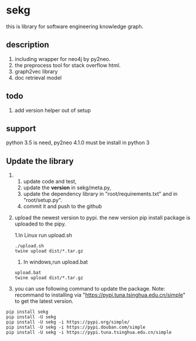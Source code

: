 # sekg
this is library for software engineering knowledge graph.

## description
1. including wrapper for neo4j by py2neo.
2. the preprocess tool for stack overflow html.
3. graph2vec library
4. doc retrieval model

## todo
1. add version helper out of setup

## support
python 3.5 is need, py2neo 4.1.0 must be install in python 3


## Update the library
1. 
    1. update code and test,
    2. update the __version__ in sekg/meta.py, 
    3. update the dependency library in "root/requirements.txt" and in "root/setup.py".
    4. commit it and push to the github
   
2. upload the newest version to pypi.
    the new version pip install package is uploaded to the pipy.

    1.In Linux run upload.sh 
    ```
    ./upload.sh
    twine upload dist/*.tar.gz
    ```
    1. In windows,run upload.bat
    ```
    upload.bat
    twine upload dist/*.tar.gz
    ```

4. you can use following command to update the package.
Note: recommand to installing via "https://pypi.tuna.tsinghua.edu.cn/simple" to get the latest version.
```
pip install sekg
pip install -U sekg
pip install -U sekg -i https://pypi.org/simple/
pip install -U sekg -i https://pypi.douban.com/simple
pip install -U sekg -i https://pypi.tuna.tsinghua.edu.cn/simple

```
